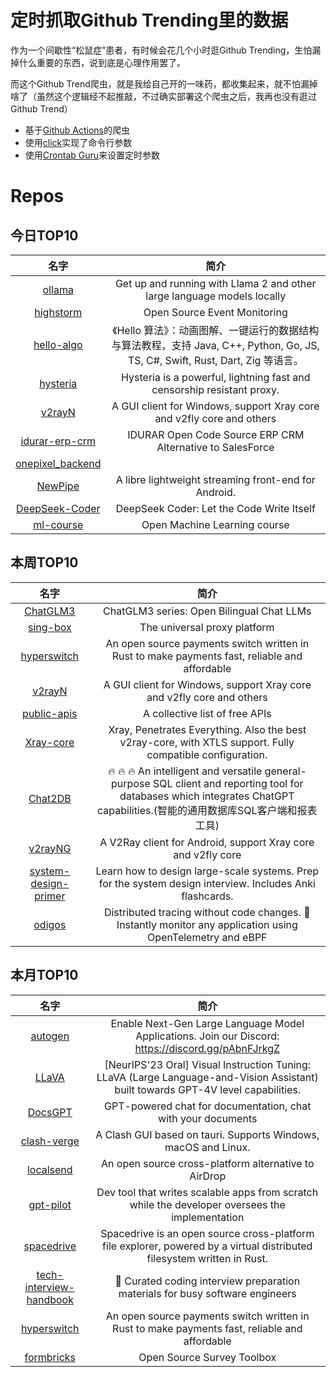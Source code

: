 # 定时抓取Github Trending里的数据

作为一个间歇性“松鼠症”患者，有时候会花几个小时逛Github Trending，生怕漏掉什么重要的东西，说到底是心理作用罢了。

而这个Github Trend爬虫，就是我给自己开的一味药，都收集起来，就不怕漏掉啥了（虽然这个逻辑经不起推敲，不过确实部署这个爬虫之后，我再也没有逛过Github Trend）

* 基于[Github Actions](https://docs.github.com/en/actions)的爬虫
* 使用[click](https://github.com/pallets/click)实现了命令行参数
* 使用[Crontab Guru](https://crontab.guru/)来设置定时参数

# Repos
## 今日TOP10 
<!-- START OF DAILY_TOP10_REPOS -->
| 名字 | 简介 |
| :----: | :----: |
| [ollama](https://github.com/jmorganca/ollama) | Get up and running with Llama 2 and other large language models locally |
| [highstorm](https://github.com/chronark/highstorm) | Open Source Event Monitoring |
| [hello-algo](https://github.com/krahets/hello-algo) | 《Hello 算法》：动画图解、一键运行的数据结构与算法教程，支持 Java, C++, Python, Go, JS, TS, C#, Swift, Rust, Dart, Zig 等语言。 |
| [hysteria](https://github.com/apernet/hysteria) | Hysteria is a powerful, lightning fast and censorship resistant proxy. |
| [v2rayN](https://github.com/2dust/v2rayN) | A GUI client for Windows, support Xray core and v2fly core and others |
| [idurar-erp-crm](https://github.com/idurar/idurar-erp-crm) | IDURAR Open Code Source ERP CRM Alternative to SalesForce | Node Js React AntD MERN |
| [onepixel_backend](https://github.com/championswimmer/onepixel_backend) |  |
| [NewPipe](https://github.com/TeamNewPipe/NewPipe) | A libre lightweight streaming front-end for Android. |
| [DeepSeek-Coder](https://github.com/deepseek-ai/DeepSeek-Coder) | DeepSeek Coder: Let the Code Write Itself |
| [ml-course](https://github.com/girafe-ai/ml-course) | Open Machine Learning course |
<!-- END OF DAILY_TOP10_REPOS -->

## 本周TOP10
<!-- START OF WEEKLY_TOP10_REPOS -->
| 名字 | 简介 |
| :----: | :----: |
| [ChatGLM3](https://github.com/THUDM/ChatGLM3) | ChatGLM3 series: Open Bilingual Chat LLMs | 开源双语对话语言模型 |
| [sing-box](https://github.com/SagerNet/sing-box) | The universal proxy platform |
| [hyperswitch](https://github.com/juspay/hyperswitch) | An open source payments switch written in Rust to make payments fast, reliable and affordable |
| [v2rayN](https://github.com/2dust/v2rayN) | A GUI client for Windows, support Xray core and v2fly core and others |
| [public-apis](https://github.com/public-apis/public-apis) | A collective list of free APIs |
| [Xray-core](https://github.com/XTLS/Xray-core) | Xray, Penetrates Everything. Also the best v2ray-core, with XTLS support. Fully compatible configuration. |
| [Chat2DB](https://github.com/chat2db/Chat2DB) | 🔥 🔥 🔥 An intelligent and versatile general-purpose SQL client and reporting tool for databases which integrates ChatGPT capabilities.(智能的通用数据库SQL客户端和报表工具) |
| [v2rayNG](https://github.com/2dust/v2rayNG) | A V2Ray client for Android, support Xray core and v2fly core |
| [system-design-primer](https://github.com/donnemartin/system-design-primer) | Learn how to design large-scale systems. Prep for the system design interview. Includes Anki flashcards. |
| [odigos](https://github.com/keyval-dev/odigos) | Distributed tracing without code changes. 🚀 Instantly monitor any application using OpenTelemetry and eBPF |
<!-- END OF WEEKLY_TOP10_REPOS -->

## 本月TOP10
<!-- START OF MONTHLY_TOP10_REPOS -->
| 名字 | 简介 |
| :----: | :----: |
| [autogen](https://github.com/microsoft/autogen) | Enable Next-Gen Large Language Model Applications. Join our Discord: https://discord.gg/pAbnFJrkgZ |
| [LLaVA](https://github.com/haotian-liu/LLaVA) | [NeurIPS'23 Oral] Visual Instruction Tuning: LLaVA (Large Language-and-Vision Assistant) built towards GPT-4V level capabilities. |
| [DocsGPT](https://github.com/arc53/DocsGPT) | GPT-powered chat for documentation, chat with your documents |
| [clash-verge](https://github.com/zzzgydi/clash-verge) | A Clash GUI based on tauri. Supports Windows, macOS and Linux. |
| [localsend](https://github.com/localsend/localsend) | An open source cross-platform alternative to AirDrop |
| [gpt-pilot](https://github.com/Pythagora-io/gpt-pilot) | Dev tool that writes scalable apps from scratch while the developer oversees the implementation |
| [spacedrive](https://github.com/spacedriveapp/spacedrive) | Spacedrive is an open source cross-platform file explorer, powered by a virtual distributed filesystem written in Rust. |
| [tech-interview-handbook](https://github.com/yangshun/tech-interview-handbook) | 💯 Curated coding interview preparation materials for busy software engineers |
| [hyperswitch](https://github.com/juspay/hyperswitch) | An open source payments switch written in Rust to make payments fast, reliable and affordable |
| [formbricks](https://github.com/formbricks/formbricks) | Open Source Survey Toolbox |
<!-- END OF MONTHLY_TOP10_REPOS -->

